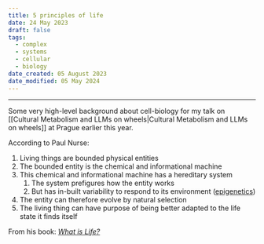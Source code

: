```yaml
---
title: 5 principles of life
date: 24 May 2023
draft: false
tags:
  - complex
  - systems
  - cellular
  - biology
date_created: 05 August 2023
date_modified: 05 May 2024
---
```

---

Some very high-level background about cell-biology for my talk on  [[Cultural Metabolism and LLMs on wheels|Cultural Metabolism and LLMs on wheels]] at Prague earlier this year.

According to Paul Nurse:

1. Living things are bounded physical entities
2. The bounded entity is the chemical and informational machine
3. This chemical and informational machine has a hereditary system
	1. The system prefigures how the entity works
	2. But has in-built variability to respond to its environment ([epigenetics](https://en.wikipedia.org/wiki/Epigenetics))
4. The entity can therefore evolve by natural selection
5. The living thing can have purpose of being better adapted to the life state it finds itself

From his book: [_What is Life?_](https://www.waterstones.com/book/what-is-life/paul-nurse/9781788451406)
